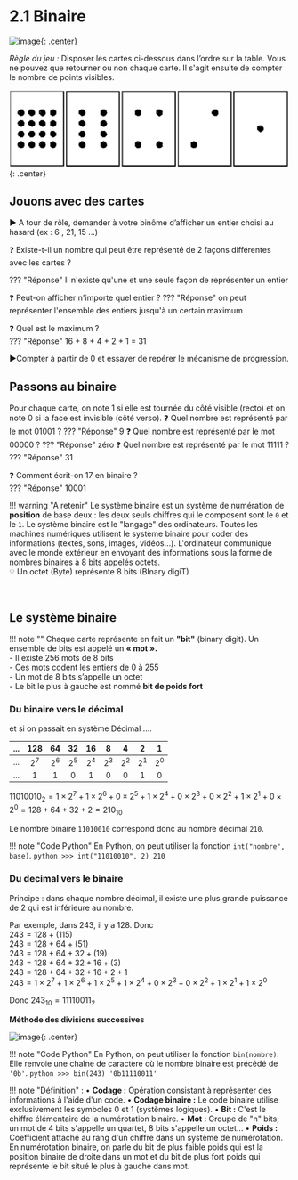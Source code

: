 # 2.1 Binaire

![image](../data/BO.png){: .center}


_Règle du jeu :_ Disposer les cartes ci-dessous dans l’ordre sur la table. Vous ne pouvez que retourner ou non chaque carte. Il s'agit ensuite de compter le nombre de points visibles.

![Jeu de carte TOY5](../data/toy5.png){: .center}

## Jouons avec des cartes
:arrow_forward: A tour de rôle, demander à votre binôme d’afficher un entier choisi au hasard (ex :  6 , 21, 15 …)

:question: Existe-t-il un nombre qui peut être représenté de 2 façons différentes avec les cartes ?

??? "Réponse"
	Il n'existe qu'une et une seule façon de représenter un entier

:question: Peut-on afficher n'importe quel entier ? 
??? "Réponse"
	on peut représenter l'ensemble des entiers jusqu'à un certain maximum

:question: Quel est le maximum ?  
??? "Réponse"
	16 + 8 + 4 + 2 + 1 = 31 <br />

:arrow_forward:Compter à partir de 0 et essayer de repérer le mécanisme de progression.

## Passons au binaire
Pour chaque carte,  on note 1  si elle est tournée du côté visible (recto) et   on note 0  si la face est invisible (côté verso).
:question: Quel nombre est représenté par le mot  01001 ? 
??? "Réponse"
	9
:question: Quel nombre est représenté par le mot  00000 ? 
??? "Réponse"
	zéro
:question: Quel nombre est représenté par le mot  11111 ? 
??? "Réponse"
	31

:question: Comment écrit-on 17 en binaire ?  
??? "Réponse"
	10001


!!! warning "A retenir" 
	Le système binaire est un système de numération de **position** de base deux : les deux seuls chiffres qui le composent sont le `0` et le `1`. Le système binaire est le "langage" des ordinateurs. Toutes les machines numériques utilisent le système binaire pour coder des informations (textes, sons, images, vidéos…). L'ordinateur communique avec le monde extérieur en envoyant des informations sous la forme de nombres binaires à 8 bits appelés octets.<br />
	:bulb: Un octet (Byte) représente 8 bits (BInary digiT)


 
## Le système binaire

!!! note ""
	Chaque carte représente en fait un **"bit"** (binary digit). Un ensemble de bits est appelé un **« mot ».**  <br />
	- Il existe 256 mots de 8 bits <br />
	- Ces mots codent les entiers de 0  à 255     <br />
	- Un mot de 8 bits s’appelle  un octet<br />
	- Le bit le plus à gauche est nommé **bit de poids fort**
	
### Du binaire vers le décimal	

et si on passait en système Décimal ….

|...|128|64|32|16|8|4|2|1|
|:---:|:---:|:---:|:---:|:---:|:---:|:---:|:---:|:---:|
|...|$2^7$|$2^6$|$2^5$|$2^4$|$2^3$|$2^2$|$2^1$|$2^0$|
|...|1|1|0|1|0|0|1|0|

 $11010010_2=1 \times 2^7+ 1 \times 2^6+0 \times 2^5+1 \times 2^4+0 \times 2^3+0 \times 2^2+1 \times 2^1+0 \times 2^0=128+64+32+2=210_{10}$
 
 Le nombre binaire `11010010` correspond donc au nombre décimal `210`.
 

!!! note "Code Python"
    En Python, on peut utiliser la fonction `int("nombre", base)`.
    ```python
    >>> int("11010010", 2)
    210
    ```

### Du decimal vers le binaire		

Principe : dans chaque nombre décimal, il existe une plus grande puissance de 2 qui est inférieure au nombre. 

Par exemple, dans 243, il y a 128. Donc   
$243=128 + (115)$   
$243=128+64+(51)$     
$243=128+64+32+(19)$    
$243=128+64+32+16+(3)$   
$243=128+64+32+16+2+1$  
$243=1 \times 2^7+ 1 \times 2^6+1 \times 2^5+1 \times 2^4+0 \times 2^3+0 \times 2^2+1 \times 2^1+1 \times 2^0$

Donc $243_{10}=11110011_2$

**Méthode des divisions successives**

![image](../data/div_successives.gif){: .center}

!!! note "Code Python"
    En Python, on peut utiliser la fonction `bin(nombre)`. Elle renvoie une chaîne de caractère où le nombre binaire est précédé de `'0b'`.
    ```python
    >>> bin(243)
    '0b11110011'
    ```

!!! note "Définition" :
	•	**Codage :** Opération consistant à représenter des informations à l'aide d'un code.
	•	**Codage binaire :** Le code binaire utilise exclusivement les symboles 0 et 1 (systèmes logiques).
	•	**Bit :** C'est le chiffre élémentaire de la numérotation binaire.
	•	**Mot :** Groupe de "n" bits; un mot de 4 bits s'appelle un quartet, 8 bits s'appelle un octet...
	•	**Poids :** Coefficient attaché au rang d'un chiffre dans un système de numérotation. En numérotation binaire, on parle du bit de plus faible poids qui est la position binaire de droite dans un mot et du bit de plus fort poids qui représente le bit situé le plus à gauche dans mot.
